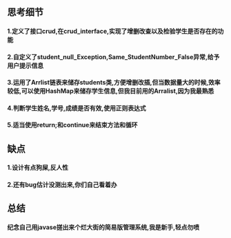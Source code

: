 ## 思考细节
#### 1.定义了接口crud,在crud_interface,实现了增删改查以及检验学生是否存在的功能
#### 2.自定义了student_null_Exception,Same_StudentNumber_False异常,给予用户提示信息
#### 3.运用了Arrlist链表来储存students类,方便增删改插,但当数据量大的时候,效率较低,可以使用HashMap来储存学生信息,但我目前用的Arralist,因为我最熟悉
#### 4.判断学生姓名,学号,成绩是否有效,使用正则表达式
#### 5.适当使用return;和continue来结束方法和循环






## 缺点

#### 1.设计有点狗屎,反人性

#### 2.还有bug估计没测出来,你们自己看着办





## 总结

#### 纪念自己用javase搓出来个烂大街的简易版管理系统,我是新手,轻点勿喷

